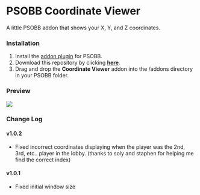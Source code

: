 # PSOBB Coordinate Viewer
A little PSOBB addon that shows your X, Y, and Z coordinates.

### Installation
1. Install the [addon plugin](https://github.com/HybridEidolon/psobbaddonplugin) for PSOBB.
2. Download this repository by clicking [**here**](https://github.com/SethClydesdale/psobb-coordinate-viewer/archive/master.zip).
3. Drag and drop the **Coordinate Viewer** addon into the /addons directory in your PSOBB folder.

### Preview
[![](https://i11.servimg.com/u/f11/18/21/41/30/pso13112.jpg)](https://i11.servimg.com/u/f11/18/21/41/30/pso13112.jpg)

### Change Log

#### v1.0.2
- Fixed incorrect coordinates displaying when the player was the 2nd, 3rd, etc.. player in the lobby. (thanks to soly and staphen for helping me find the correct index)

#### v1.0.1
- Fixed initial window size